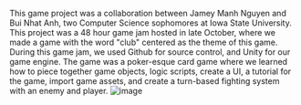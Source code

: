 This game project was a collaboration between Jamey Manh Nguyen and Bui Nhat Anh, two Computer Science sophomores at Iowa State University.
This project was a 48 hour game jam hosted in late October, where we made a game with the word "club" centered as the theme of this game. 
During this game jam, we used Github for source control, and Unity for our game engine. The game was a poker-esque card game where we learned how to piece together game objects, logic scripts, create a UI, a tutorial for the game, import game assets,
and create a turn-based fighting system with an enemy and player.
![image](https://github.com/JameyNguyen/Hotline-Ames/assets/108023374/ea0ffcd2-91a0-4798-9c24-2ec310d5a619)
